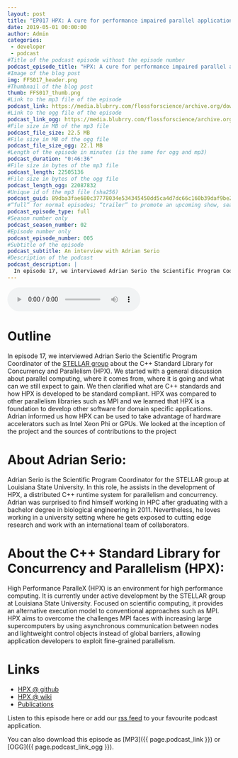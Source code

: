 ```yaml
---
layout: post
title: "EP017 HPX: A cure for performance impaired parallel applications"
date: 2019-05-01 00:00:00
author: Admin
categories: 
 - developer
 - podcast
#Title of the podcast episode without the episode number
podcast_episode_title: "HPX: A cure for performance impaired parallel applications"
#Image of the blog post
img: FFS017_header.png
#Thumbnail of the blog post
thumb: FFS017_thumb.png
#Link to the mp3 file of the episode
podcast_link: https://media.blubrry.com/flossforscience/archive.org/download/FLOSSforscienceEP017HPX/FLOSSforscience_EP017_HPX.mp3
#Link to the ogg file of the episode
podcast_link_ogg: https://media.blubrry.com/flossforscience/archive.org/download/FLOSSforscienceEP017HPX/FLOSSforscience_EP017_HPX.ogg
#File size in MB of the mp3 file
podcast_file_size: 22.5 MB
#File size in MB of the ogg file
podcast_file_size_ogg: 22.1 MB
#Length of the episode in minutes (is the same for ogg and mp3)
podcast_duration: "0:46:36"
#File size in bytes of the mp3 file
podcast_length: 22505136
#File size in bytes of the ogg file
podcast_length_ogg: 22087832
#Unique id of the mp3 file (sha256)
podcast_guid: 89dba3fae680c37778034e534345450dd5ca4d7dc66c160b39daf9be220e83eb
#“full” for normal episodes; “trailer” to promote an upcoming show, season, or episode; or “bonus” for extra content related to a show, season, or episode.
podcast_episode_type: full
#Season number only
podcast_season_number: 02
#Episode number only
podcast_episode_number: 005
#Subtitle of the episode 
podcast_subtitle: An interview with Adrian Serio
#Description of the podcast
podcast_description: |
  In episode 17, we interviewed Adrian Serio the Scientific Program Coordinator of the STELLAR group about the C++ Standard Library for Concurrency and Parallelism (HPX). We started with a general discussion about parallel computing, where it comes from, where it is going and what can we still expect to gain. We then clarified what are C++ standards and how HPX is developed to be standard compliant. HPX was compared to other parallelism libraries such as MPI and we learned that HPX is a foundation to develop other software for domain specific applications. Adrian informed us how HPX can be used to take advantage of hardware accelerators such as Intel Xeon Phi or GPUs. We looked at the inception of the project and the sources of contributions to the project
---
```


<audio controls>
  <source src="{{ page.podcast_link_ogg }}" type="audio/ogg">
  <source src="{{ page.podcast_link }}" type="audio/mpeg">
Your browser does not support the audio element.
</audio>

# Outline

In episode 17, we interviewed Adrian Serio the Scientific Program Coordinator of the [STELLAR group](http://stellar-group.org/) about the C++ Standard Library for Concurrency and Parallelism (HPX). We started with a general discussion about parallel computing, where it comes from, where it is going and what can we still expect to gain. We then clarified what are C++ standards and how HPX is developed to be standard compliant. HPX was compared to other parallelism libraries such as MPI and we learned that HPX is a foundation to develop other software for domain specific applications. Adrian informed us how HPX can be used to take advantage of hardware accelerators such as Intel Xeon Phi or GPUs. We looked at the inception of the project and the sources of contributions to the project

# About Adrian Serio:

Adrian Serio is the Scientific Program Coordinator for the STELLAR group at Louisiana State University. In this role, he assists in the development of HPX, a distributed C++ runtime system for parallelism and concurrency. Adrian was surprised to find himself working in HPC after graduating with a bachelor degree in biological engineering in 2011. Nevertheless, he loves working in a university setting where he gets exposed to cutting edge research and work with an international team of collaborators.

# About the C++ Standard Library for Concurrency and Parallelism (HPX):

High Performance ParalleX (HPX) is an environment for high performance computing. It is currently under active development by the STELLAR group at Louisiana State University. Focused on scientific computing, it provides an alternative execution model to conventional approaches such as MPI. HPX aims to overcome the challenges MPI faces with increasing large supercomputers by using asynchronous communication between nodes and lightweight control objects instead of global barriers, allowing application developers to exploit fine-grained parallelism. 

# Links
* [HPX @ github](https://github.com/STEllAR-GROUP/hpx) 
* [HPX @ wiki](https://en.wikipedia.org/wiki/HPX)
* [Publications](http://stellar-group.org/publications/)

Listen to this episode here or add our [rss feed](https://flossforscience.com/feed.xml) to your favourite podcast application. 

You can also download this episode as [MP3]({{ page.podcast_link }}) or [OGG]({{ page.podcast_link_ogg }}). 
